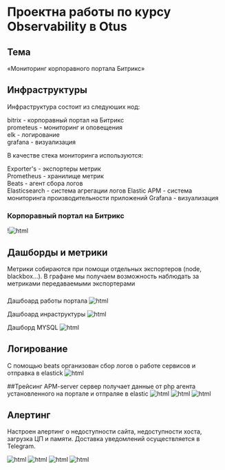 #  Проектна работы по курсу Observability в Otus

## Тема
«Мониторинг корпоравного портала Битрикс» 


## Инфраструктуры
Инфраструктура состоит из следуюших нод:

bitrix - корпоравный портал на Битрикс  
prometeus -  мониторинг и оповещения  
elk - логирование  
grafana - визуализация

В качестве стека мониторинга используются:

Exporter's - экспортеры метрик  
Prometheus - хранилище метрик  
Beats - агент сбора логов  
Elasticsearch - система агрегации логов 
Elastic APM - система мониторинга производительности приложений 
Grafana - визуализация

###  Корпоравный портал на Битрикс
!![html](img/bitrix.JPG)

## Дашборды и метрики
Метрики собираются при помощи отдельных экспортеров (node, blackbox...). В графане мы получаем возможность наблюдать за  метриками передаваемыми экспортерами

### 
Дашбоард работы портала
![html](img/graf1.JPG)

Дашбоард инраструктуры
![html](img/graf1.JPG)

Дашборд MYSQL 
![html](img/graf3.JPG)

## Логирование

С помощью beats организован сбор логов о работе сервисов и отправка в elastick
![html](img/elk.JPG)


##Трейсинг
APM-server сервер получает данные от php агента установленного на портале и отпраляе в elastic
![html](img/apm.JPG)
![html](img/apm2.JPG)
![html](img/apm3.JPG)


## Алертинг

Настроен алертинг о недоступности сайта, недоступности хоста, загрузка ЦП и памяти. Доставка уведомлений осуществляется в Telegram.

![html](img/alerting.JPG)
![html](img/alerting2.JPG)
![html](img/alerting3.JPG)
![html](img/alerting4.JPG)

